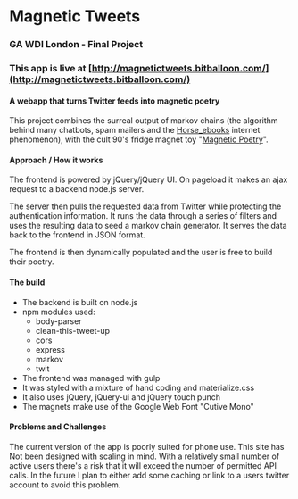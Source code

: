 # Magnetic Tweets
### GA WDI London - Final Project
### This app is live at [http://magnetictweets.bitballoon.com/](http://magnetictweets.bitballoon.com/)
#### A webapp that turns Twitter feeds into magnetic poetry
This project combines the surreal output of markov chains 
(the algorithm behind many chatbots, spam mailers and the 
[Horse_ebooks](https://en.wikipedia.org/wiki/Horse_ebooks) internet phenomenon),
with the cult 90's fridge magnet toy "[Magnetic Poetry](https://en.wikipedia.org/wiki/Magnetic_Poetry)".

#### Approach / How it works

The frontend is powered by jQuery/jQuery UI. On pageload it makes an ajax request to a backend node.js server.

The server then pulls the requested data from Twitter while protecting the authentication information. It runs the data through a series of filters and uses the resulting data to seed a markov chain generator. It serves the data back to the frontend in JSON format.

The frontend is then dynamically populated and the user is free to build their poetry. 

#### The build

- The backend is built on node.js
- npm modules used:
  - body-parser
  - clean-this-tweet-up
  - cors
  - express
  - markov
  - twit 
- The frontend was managed with gulp
- It was styled with a mixture of hand coding and materialize.css
- It also uses jQuery, jQuery-ui and jQuery touch punch
- The magnets make use of the Google Web Font "Cutive Mono"

#### Problems and Challenges
The current version of the app is poorly suited for phone use.
This site has Not been designed with scaling in mind. With a relatively small number of active users there's a risk that it will exceed the number of permitted API calls. In the future I plan to either add some caching or link to a users twitter account to avoid this problem.
